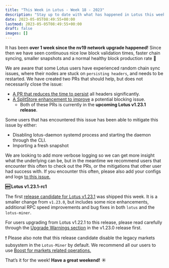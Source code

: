 ```yaml
---
title: "This Week in Lotus - Week 18 - 2023"
description: "Stay up to date with what has happened in Lotus this week"
date: 2023-05-05T08:49:55+00:00
lastmod: 2023-05-05T08:49:55+00:00
draft: false
images: []
---
```


It has been **over 1 week since the nv19 network upgrade happened!** Since then we have seen continuous nice low block validation times, faster chain syncing, smaller snapshots and a normal healthy block production rate :tada:

We are aware that some Lotus users have experienced random chain sync issues, where their nodes are stuck on `persisting headers`, and needs to be restarted. We have created two PRs that should help, but does not necessarily close the issue:

- [A PR that reduces the time to persist](https://github.com/filecoin-project/lotus/pull/10800) all headers significantly.
- [A SplitStore enhancement to improve](https://github.com/filecoin-project/lotus/pull/10811) a potential blocking issue.
   - Both of these PRs is currently in the **upcoming Lotus v1.23.1 release**.

Some users that has encountered this issue has been able to mitigate this issue by either:
- Disabling lotus-daemon systemd process and starting the daemon through the CLI.
- Importing a fresh snapshot

We are looking to add more verbose logging so we can get more insight what the underlying can be, but in the meantime we recommend users that encounter this often to check out the PRs, or the mitigations that other user had success with. If you encounter this often, please also add your configs and logs [to this issue.](https://github.com/filecoin-project/lotus/issues/10788)

**:new: Lotus v1.23.1-rc1**

The first [release candidate for Lotus v1.23.1](https://github.com/filecoin-project/lotus/releases/tag/v1.23.1-rc1) was shipped this week. It is a smaller change from `v1.23.0`, but includes some nice enhancements, additional RPC speed improvements and bug fixes in both `lotus` and the `lotus-miner`.

For users upgrading from Lotus v1.22.1 to this release, please read carefully through the [Upgrade Warnings section](https://github.com/filecoin-project/lotus/releases/tag/v1.23.0) in the v1.23.0 release first.

:exclamation: Please also note that this release candidate disable the legacy markets subsystem in the `Lotus-Miner` by default. We recommend all our users to use [Boost for markets related operations.](https://boost.filecoin.io/)

That’s it for the week! **Have a great weekend!** :sunny: